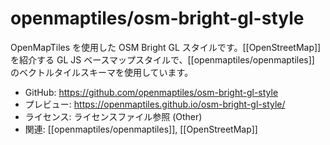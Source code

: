 # openmaptiles/osm-bright-gl-style

OpenMapTiles を使用した OSM Bright GL スタイルです。[[OpenStreetMap]] を紹介する GL JS ベースマップスタイルで、[[openmaptiles/openmaptiles]] のベクトルタイルスキーマを使用しています。

- GitHub: https://github.com/openmaptiles/osm-bright-gl-style
- プレビュー: https://openmaptiles.github.io/osm-bright-gl-style/
- ライセンス: ライセンスファイル参照 (Other)
- 関連: [[openmaptiles/openmaptiles]], [[OpenStreetMap]]
